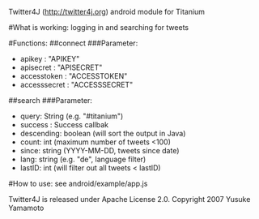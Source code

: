 Twitter4J (http://twitter4j.org) android module for Titanium

#What is working:
logging in and searching for tweets

#Functions:
##connect
###Parameter:
* apikey : "APIKEY"
* apisecret : "APISECRET"
* accesstoken : "ACCESSTOKEN"
* accesssecret : "ACCESSSECRET"

##search
###Parameter: 
* query: String (e.g. "#titanium")
* success : Success callbak
* descending: boolean (will sort the output in Java)
* count: int (maximum number of tweets <100)
* since: string (YYYY-MM-DD, tweets since date)
* lang: string (e.g. "de", language filter)
* lastID: int (will filter out all tweets < lastID)

#How to use:
see android/example/app.js 


Twitter4J is released under Apache License 2.0. Copyright 2007 Yusuke Yamamoto
